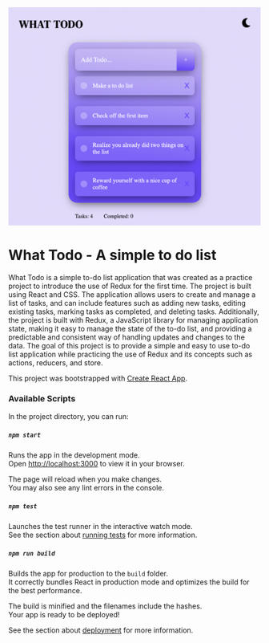 <img src="https://github.com/catherineisonline/what-todo/blob/main/public/project-preview.png?raw=true"></img>

# What Todo - A simple to do list

What Todo is a simple to-do list application that was created as a practice project to introduce the use of Redux for the first time.
The project is built using React and CSS. The application allows users to create and manage a list of tasks, and can include features such as adding new tasks, editing existing tasks, marking tasks as completed, and deleting tasks. Additionally, the project is built with Redux, a JavaScript library for managing application state, making it easy to manage the state of the to-do list, and providing a predictable and consistent way of handling updates and changes to the data. The goal of this project is to provide a simple and easy to use to-do list application while practicing the use of Redux and its concepts such as actions, reducers, and store.


This project was bootstrapped with [Create React App](https://github.com/facebook/create-react-app).

### Available Scripts

In the project directory, you can run:

##### `npm start`

Runs the app in the development mode.\
Open [http://localhost:3000](http://localhost:3000) to view it in your browser.

The page will reload when you make changes.\
You may also see any lint errors in the console.

##### `npm test`

Launches the test runner in the interactive watch mode.\
See the section about [running tests](https://facebook.github.io/create-react-app/docs/running-tests) for more information.

##### `npm run build`

Builds the app for production to the `build` folder.\
It correctly bundles React in production mode and optimizes the build for the best performance.

The build is minified and the filenames include the hashes.\
Your app is ready to be deployed!

See the section about [deployment](https://facebook.github.io/create-react-app/docs/deployment) for more information.
